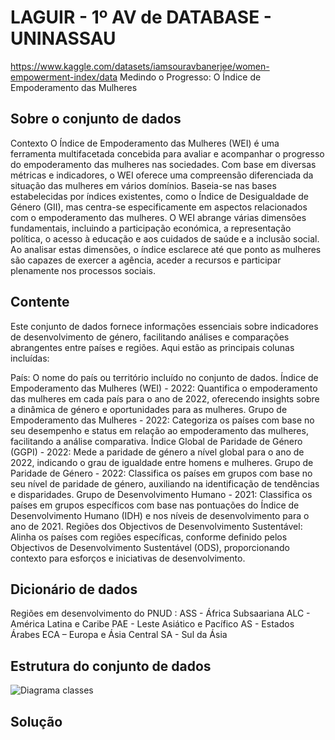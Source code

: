 # LAGUIR - 1º AV de DATABASE - UNINASSAU
https://www.kaggle.com/datasets/iamsouravbanerjee/women-empowerment-index/data
Medindo o Progresso: O Índice de Empoderamento das Mulheres

## Sobre o conjunto de dados
Contexto
O Índice de Empoderamento das Mulheres (WEI) é uma ferramenta multifacetada concebida para avaliar e acompanhar o progresso do empoderamento das mulheres nas sociedades. Com base em diversas métricas e indicadores, o WEI oferece uma compreensão diferenciada da situação das mulheres em vários domínios. Baseia-se nas bases estabelecidas por índices existentes, como o Índice de Desigualdade de Género (GII), mas centra-se especificamente em aspectos relacionados com o empoderamento das mulheres. O WEI abrange várias dimensões fundamentais, incluindo a participação económica, a representação política, o acesso à educação e aos cuidados de saúde e a inclusão social. Ao analisar estas dimensões, o índice esclarece até que ponto as mulheres são capazes de exercer a agência, aceder a recursos e participar plenamente nos processos sociais.

## Contente
Este conjunto de dados fornece informações essenciais sobre indicadores de desenvolvimento de género, facilitando análises e comparações abrangentes entre países e regiões. Aqui estão as principais colunas incluídas:

País: O nome do país ou território incluído no conjunto de dados.
Índice de Empoderamento das Mulheres (WEI) - 2022: Quantifica o empoderamento das mulheres em cada país para o ano de 2022, oferecendo insights sobre a dinâmica de género e oportunidades para as mulheres.
Grupo de Empoderamento das Mulheres - 2022: Categoriza os países com base no seu desempenho e status em relação ao empoderamento das mulheres, facilitando a análise comparativa.
Índice Global de Paridade de Género (GGPI) - 2022: Mede a paridade de género a nível global para o ano de 2022, indicando o grau de igualdade entre homens e mulheres.
Grupo de Paridade de Género - 2022: Classifica os países em grupos com base no seu nível de paridade de género, auxiliando na identificação de tendências e disparidades.
Grupo de Desenvolvimento Humano - 2021: Classifica os países em grupos específicos com base nas pontuações do Índice de Desenvolvimento Humano (IDH) e nos níveis de desenvolvimento para o ano de 2021.
Regiões dos Objectivos de Desenvolvimento Sustentável: Alinha os países com regiões específicas, conforme definido pelos Objectivos de Desenvolvimento Sustentável (ODS), proporcionando contexto para esforços e iniciativas de desenvolvimento.

## Dicionário de dados
Regiões em desenvolvimento do PNUD :
ASS - África Subsaariana
ALC - América Latina e Caribe
PAE - Leste Asiático e Pacífico
AS - Estados Árabes
ECA – Europa e Ásia Central
SA - Sul da Ásia

## Estrutura do conjunto de dados

![Diagrama classes](i.imgur.com/PUej0u0.png)


## Solução
